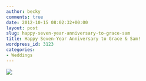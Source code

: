 ```yaml
---
author: becky
comments: true
date: 2012-10-15 08:02:32+00:00
layout: post
slug: happy-seven-year-anniversary-to-grace-sam
title: Happy Seven-Year Anniversary to Grace & Sam!
wordpress_id: 3123
categories:
- Weddings
---
```


[![](http://www.beckyjenson.com/wp-content/uploads/2012/10/blog-October05-0001.jpg)](http://www.beckyjenson.com/wp-content/uploads/2012/10/blog-October05-0001.jpg)
